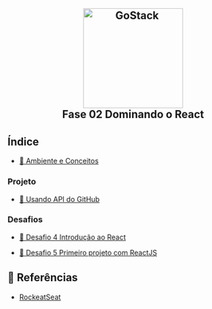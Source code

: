 <h2 align="center" >
  <img alt="GoStack" src="https://blog.hariken.co/wp-content/uploads/2019/03/react-logo.png" width="200px" /> <br/>
  Fase 02 Dominando o React
</h2>

## Índice

- [:book: Ambiente e Conceitos](https://github.com/kaellandrade/GoStack_Bootcamp/tree/main/Fase02_DominandoReact/modulo04)

### Projeto
- [:book: Usando API do GitHub](https://github.com/kaellandrade/GoStack_Bootcamp/tree/main/Fase02_DominandoReact/modulo05)

### Desafios

- [ :bookmark_tabs: Desafio 4 Introdução ao React](https://github.com/kaellandrade/GoStack_Bootcamp/tree/main/Fase02_DominandoReact/desafio4)

- [ :bookmark_tabs: Desafio 5 Primeiro projeto com ReactJS](https://github.com/kaellandrade/GoStack_Bootcamp/tree/main/Fase02_DominandoReact/desafio4)

## :memo: Referências

- [RockeatSeat](https://www.rocketseat.com.br/)
